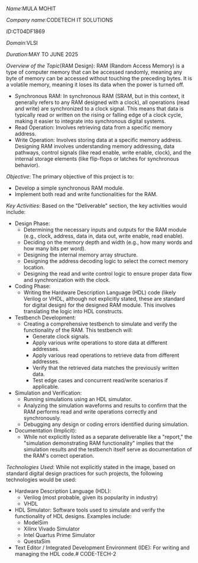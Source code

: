 *Name*:MULA MOHIT

*Company name*:CODETECH IT SOLUTIONS

*ID*:CT04DF1869

*Domain*:VLSI

*Duration*:MAY TO JUNE 2025

*Overview of the Topic*(RAM Design):
RAM (Random Access Memory) is a type of computer memory that can be accessed randomly, meaning any byte of memory can be accessed without touching the preceding bytes. It is a volatile memory, meaning it loses its data when the power is turned off.
 * Synchronous RAM: In synchronous RAM (SRAM, but in this context, it generally refers to any RAM designed with a clock), all operations (read and write) are synchronized to a clock signal. This means that data is typically read or written on the rising or falling edge of a clock cycle, making it easier to integrate into synchronous digital systems.
 * Read Operation: Involves retrieving data from a specific memory address.
 * Write Operation: Involves storing data at a specific memory address.
Designing RAM involves understanding memory addressing, data pathways, control signals (like read enable, write enable, clock), and the internal storage elements (like flip-flops or latches for synchronous behavior).

*Objective*:
The primary objective of this project is to:
 * Develop a simple synchronous RAM module.
 * Implement both read and write functionalities for the RAM.
   
*Key Activities*:
Based on the "Deliverable" section, the key activities would include:
 * Design Phase:
   * Determining the necessary inputs and outputs for the RAM module (e.g., clock, address, data in, data out, write enable, read enable).
   * Deciding on the memory depth and width (e.g., how many words and how many bits per word).
   * Designing the internal memory array structure.
   * Designing the address decoding logic to select the correct memory location.
   * Designing the read and write control logic to ensure proper data flow and synchronization with the clock.
 * Coding Phase:
   * Writing the Hardware Description Language (HDL) code (likely Verilog or VHDL, although not explicitly stated, these are standard for digital design) for the designed RAM module. This involves translating the logic into HDL constructs.
 * Testbench Development:
   * Creating a comprehensive testbench to simulate and verify the functionality of the RAM. This testbench will:
     * Generate clock signals.
     * Apply various write operations to store data at different addresses.
     * Apply various read operations to retrieve data from different addresses.
     * Verify that the retrieved data matches the previously written data.
     * Test edge cases and concurrent read/write scenarios if applicable.
* Simulation and Verification:
     * Running simulations using an HDL simulator.
     * Analyzing the simulation waveforms and results to confirm that the RAM performs read and write operations correctly and synchronously.
    * Debugging any design or coding errors identified during simulation.
* Documentation (Implicit):
    * While not explicitly listed as a separate deliverable like a "report," the "simulation demonstrating RAM functionality" implies that the simulation results and the testbench itself serve as documentation of the RAM's correct operation.
      
*Technologies Used*:
While not explicitly stated in the image, based on standard digital design practices for such projects, the following technologies would be used:
 * Hardware Description Language (HDL):
   * Verilog (most probable, given its popularity in industry)
   * VHDL
 * HDL Simulator: Software tools used to simulate and verify the functionality of HDL designs. Examples include:
   * ModelSim
   * Xilinx Vivado Simulator
   * Intel Quartus Prime Simulator
   * QuestaSim
 * Text Editor / Integrated Development Environment (IDE): For writing and managing the HDL code.# CODE-TECH-2
